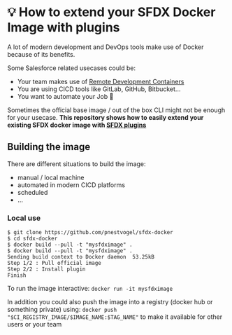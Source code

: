 # 💡 How to extend your SFDX Docker Image with plugins
A lot of modern development and DevOps tools make use of Docker because of its benefits.

Some Salesforce related usecases could be:
- Your team makes use of [Remote Development Containers](https://forcedotcom.github.io/salesforcedx-vscode/articles/user-guide/remote-development)
- You are using CICD tools like GitLab, GitHub, Bitbucket...
- You want to automate your Job 🤔


Sometimes the official base image / out of the box CLI might not be enough for your usecase. **This repository shows how to easily extend your existing SFDX docker image with [SFDX plugins](https://developer.salesforce.com/docs/atlas.en-us.sfdx_cli_plugins.meta/sfdx_cli_plugins/cli_plugins.htm)**


## Building the image
There are different situations to build the image:
- manual / local machine
- automated in modern CICD platforms
- scheduled
- ...

### Local use
```sh-session
$ git clone https://github.com/pnestvogel/sfdx-docker
$ cd sfdx-docker
$ docker build --pull -t "mysfdximage" .
$ docker build --pull -t "mysfdximage" .
Sending build context to Docker daemon  53.25kB
Step 1/2 : Pull official image
Step 2/2 : Install plugin
Finish
``` 

To run the image interactive: `docker run -it mysfdximage`


In addition you could also push the image into a registry (docker hub or something private) using: `docker push "$CI_REGISTRY_IMAGE/$IMAGE_NAME:$TAG_NAME"` to make it available for other users or your team

